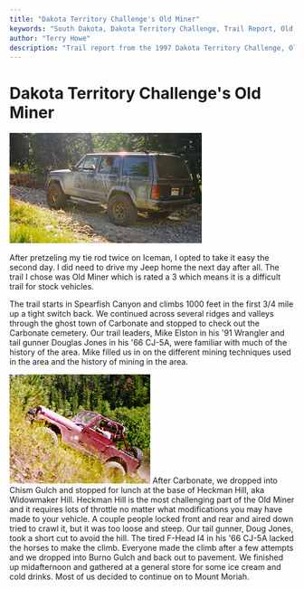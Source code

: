 ```yaml
---
title: "Dakota Territory Challenge's Old Miner"
keywords: "South Dakota, Dakota Territory Challenge, Trail Report, Old Miner"
author: "Terry Howe"
description: "Trail report from the 1997 Dakota Territory Challenge, Old Miner."
---
```

# Dakota Territory Challenge's Old Miner

![On the way to Carbonate](../../img/terry/trail/sd9710.jpg)

After pretzeling my tie rod twice on Iceman, I opted to take it easy the second day. I did need to drive my Jeep home the next day after all. The trail I chose was Old Miner which is rated a 3 which means it is a difficult trail for stock vehicles.

The trail starts in Spearfish Canyon and climbs 1000 feet in the first 3/4 mile up a tight switch back. We continued across several ridges and valleys through the ghost town of Carbonate and stopped to check out the Carbonate cemetery. Our trail leaders, Mike Elston in his '91 Wrangler and tail gunner Douglas Jones in his '66 CJ-5A, were familiar with much of the history of the area. Mike filled us in on the different mining techniques used in the area and the history of mining in the area.

![Terry climbs Heckman Hill](../../img/terry/trail/sd9708.jpg) After Carbonate, we dropped into Chism Gulch and stopped for lunch at the base of Heckman Hill, aka Widowmaker Hill. Heckman Hill is the most challenging part of the Old Miner and it requires lots of throttle no matter what modifications you may have made to your vehicle. A couple people locked front and rear and aired down tried to crawl it, but it was too loose and steep. Our tail gunner, Doug Jones, took a short cut to avoid the hill. The tired F-Head I4 in his '66 CJ-5A lacked the horses to make the climb. Everyone made the climb after a few attempts and we dropped into Burno Gulch and back out to pavement. We finished up midafternoon and gathered at a general store for some ice cream and cold drinks. Most of us decided to continue on to Mount Moriah.